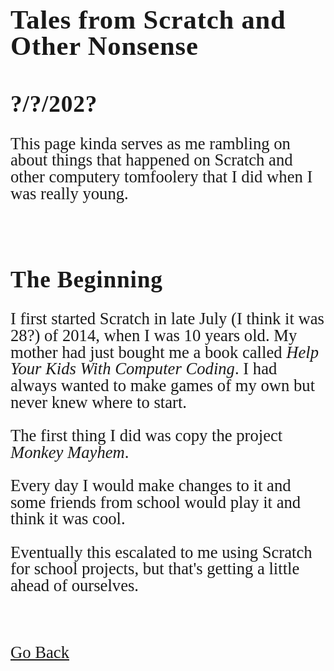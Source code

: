 <html>
<style>
		h4 {
			font-family: AppleKid;
			line-height: 1;
			letter-spacing: 0.8px;
		}
		h3 {
			font-family: AppleKid;
			line-height: 1;
			letter-spacing: 0.8px;
		}
		h2 {
			font-family: AppleKid;
			line-height: 1;
			letter-spacing: 0.8px;
		}
		h1 {
			font-family: AppleKid;
			line-height: 1;
			letter-spacing: 0.8px;
		}
		@font-face {
			font-family: AppleKid;
			src: url('../images/Apple-Kid.woff2') format('woff2'),
				url('../images/Apple-Kid.woff') format('woff');
			font-weight: normal;
			font-style: normal;
		}
        p.small {
            line-height: 1;
        }
		.mainContent {
			font-family: AppleKid;
			font-size: 20pt;
			line-height: 1;
		}
</style>
<body>
<div class="mainContent">
<h1 style="font-size:32pt">Tales from Scratch and Other Nonsense</h1>
<h2 style="font-size:28pt">?/?/202?</h2>
<p>This page kinda serves as me rambling on about things that happened on Scratch and other computery tomfoolery that I did when I was really young.</p>
<br />
<h2 style="font-size:28pt">The Beginning</h2>
<p>I first started Scratch in late July (I think it was 28?) of 2014, when I was 10 years old. My mother had just bought me a book called <i>Help Your Kids With Computer Coding</i>. I had always wanted to make games of my own but never knew where to start.</p>
<p>The first thing I did was copy the project <i>Monkey Mayhem</i>.</p>
<p>Every day I would make changes to it and some friends from school would play it and think it was cool.</p>
<p>Eventually this escalated to me using Scratch for school projects, but that's getting a little ahead of ourselves.</p>
<br />
<br />
<a href="../blog">Go Back</a>
</div>
</body>
</html>